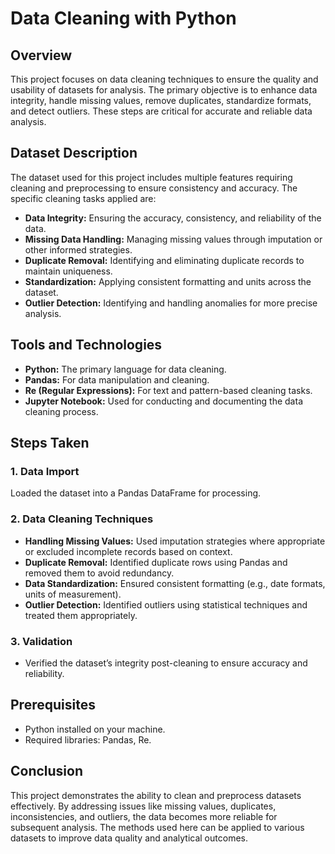 # **Data Cleaning with Python**

## **Overview**
This project focuses on data cleaning techniques to ensure the quality and usability of datasets for analysis. The primary objective is to enhance data integrity, handle missing values, remove duplicates, standardize formats, and detect outliers. These steps are critical for accurate and reliable data analysis.

## **Dataset Description**
The dataset used for this project includes multiple features requiring cleaning and preprocessing to ensure consistency and accuracy. The specific cleaning tasks applied are:
- **Data Integrity:** Ensuring the accuracy, consistency, and reliability of the data.
- **Missing Data Handling:** Managing missing values through imputation or other informed strategies.
- **Duplicate Removal:** Identifying and eliminating duplicate records to maintain uniqueness.
- **Standardization:** Applying consistent formatting and units across the dataset.
- **Outlier Detection:** Identifying and handling anomalies for more precise analysis.

## **Tools and Technologies**
- **Python:** The primary language for data cleaning.
- **Pandas:** For data manipulation and cleaning.
- **Re (Regular Expressions):** For text and pattern-based cleaning tasks.
- **Jupyter Notebook:** Used for conducting and documenting the data cleaning process.

## **Steps Taken**
### 1. **Data Import**
Loaded the dataset into a Pandas DataFrame for processing.

### 2. **Data Cleaning Techniques**
- **Handling Missing Values:** Used imputation strategies where appropriate or excluded incomplete records based on context.
- **Duplicate Removal:** Identified duplicate rows using Pandas and removed them to avoid redundancy.
- **Data Standardization:** Ensured consistent formatting (e.g., date formats, units of measurement).
- **Outlier Detection:** Identified outliers using statistical techniques and treated them appropriately.

### 3. **Validation**
- Verified the dataset’s integrity post-cleaning to ensure accuracy and reliability.

## **Prerequisites**
- Python installed on your machine.
- Required libraries: Pandas, Re.

## **Conclusion**
This project demonstrates the ability to clean and preprocess datasets effectively. By addressing issues like missing values, duplicates, inconsistencies, and outliers, the data becomes more reliable for subsequent analysis. The methods used here can be applied to various datasets to improve data quality and analytical outcomes.
